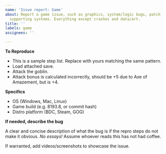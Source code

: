 ```yaml
---
name: 'Issue report: Game'
about: Report a game issue, such as graphics, system/logic bugs, patch regressions,
  supporting systems. Everything except crashes and data/art.
title: ''
labels: game
assignees: ''

---
```


**To Reproduce**

 - This is a sample step list. Replace with yours matching the same pattern.
 - Load attached save.
 - Attack the goblin.
 - Attack bonus is calculated incorrectly, should be +5 due to Axe of Amazement, but is +4.

**Specifics**

 - OS (Windows, Mac, Linux)
 - Game build (e.g. 8193.8, or commit hash)
 - Distro platform (BDC, Steam, GOG)

**If needed, describe the bug**

A clear and concise description of what the bug is if the repro steps do not make it obvious. *No essays!* Assume whoever reads this has not had coffee.

If warranted, add videos/screenshots to showcase the issue.
